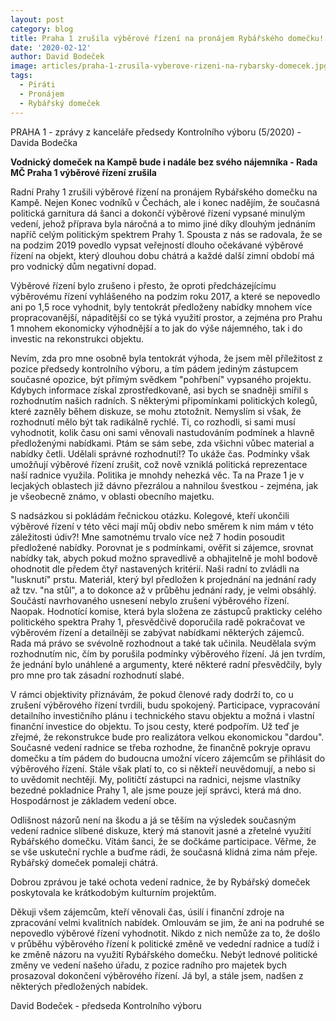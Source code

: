 ```yaml
---
layout: post
category: blog
title: Praha 1 zrušila výběrové řízení na pronájem Rybářského domečku!!
date: '2020-02-12'
author: David Bodeček
image: articles/praha-1-zrusila-vyberove-rizeni-na-rybarsky-domecek.jpg
tags:
  - Piráti
  - Pronájem
  - Rybářský domeček
---
```

PRAHA 1 - zprávy z kanceláře předsedy Kontrolního výboru (5/2020) - Davida Bodečka

**Vodnický domeček na Kampě bude i nadále bez svého nájemníka - Rada MČ Praha 1 výběrové řízení zrušila**

Radní Prahy 1  zrušili výběrové řízení na pronájem Rybářského domečku na Kampě. Nejen Konec vodníků v Čechách, ale i konec nadějím, že současná politická garnitura dá šanci a dokončí výběrové řízení vypsané minulým vedení, jehož příprava byla náročná a to mimo jiné díky dlouhým jednáním napříč celým politickým spektrem Prahy 1. Spousta z nás se radovala, že se na podzim 2019 povedlo vypsat veřejností dlouho očekávané výběrové řízení na objekt, který dlouhou dobu chátrá a každé další zimní období má pro vodnický dům negativní dopad.

Výběrové řízení bylo zrušeno i přesto, že oproti předcházejícímu výběrovému řízení vyhlášeného na podzim roku 2017, a které se nepovedlo ani po 1,5 roce vyhodnit, byly tentokrát předloženy nabídky mnohem více propracovanější, nápaditější co se týká využití prostor, a zejména pro Prahu 1 mnohem ekonomicky výhodnější a to jak do výše nájemného, tak i do investic na rekonstrukci objektu.

Nevím, zda pro mne osobně byla tentokrát výhoda, že jsem měl příležitost z pozice předsedy kontrolního výboru, a tím pádem jediným zástupcem současné opozice, být přímým svědkem "pohřbení" vypsaného projektu. Kdybych informace získal zprostředkovaně, asi bych se snadněji smířil s rozhodnutím našich radních. S některými připomínkami politických kolegů, které zazněly během diskuze, se mohu ztotožnit. Nemyslím si však, že rozhodnutí mělo být tak radikálně rychlé. Ti, co rozhodli, si sami musí vyhodnotit, kolik času oni sami věnovali nastudováním podmínek a hlavně předloženými nabídkami. Ptám se sám sebe, zda všichni vůbec material a nabídky četli. Udělali správné rozhodnutí!? To ukáže čas. Podmínky však umožňují výběrové řízení zrušit, což nově vzniklá politická reprezentace naší radnice využila. Politika je mnohdy nehezká věc. Ta na Praze 1 je v lecjakých oblastech již dávno přezrálou a nahnilou švestkou - zejména, jak je všeobecně známo, v oblasti obecního majetku.

S nadsázkou si pokládám řečnickou otázku. Kolegové, kteří ukončili výběrové řízení v této věci mají můj obdiv nebo směrem k nim mám v této záležitosti údiv?! Mne samotnému trvalo více než 7 hodin posoudit předložené nabídky. Porovnat je s podmínkami, ověřit si zájemce, srovnat nabídky tak, abych pokud možno spravedlivě a obhajitelně je mohl bodově ohodnotit dle předem čtyř nastavených kritérií. Naši radní to zvládli na "lusknutí" prstu. Materiál, který byl předložen k projednání na jednání rady až tzv. "na stůl", a to dokonce až v průběhu jednání rady, je velmi obsáhlý. Součástí navrhovaného usnesení nebylo zrušení výběrového řízení. Naopak. Hodnotící komise, která byla složena ze zástupců prakticky celého politického spektra Prahy 1, přesvědčivě doporučila radě pokračovat ve výběrovém řízení a detailněji se zabývat nabídkami některých zájemců. Rada má právo se svévolně rozhodnout a také tak učinila. Neudělala svým rozhodnutím nic, čím by porušila podmínky výběrového řízení. Já jen tvrdím, že jednání bylo unáhlené a argumenty, které některé radní přesvědčily, byly pro mne pro tak zásadní rozhodnutí slabé.

V rámci objektivity přiznávám, že pokud členové rady dodrží to, co u zrušení výběrového řízení tvrdili, budu spokojený. Participace, vypracování detailního investičního plánu i technického stavu objektu a možná i vlastní finanční investice do objektu. To jsou cesty, které podpořím. Už teď je zřejmé, že rekonstrukce bude pro realizátora velkou ekonomickou "dardou". Současné vedení radnice se třeba rozhodne, že finančně pokryje opravu domečku a tím pádem do budoucna umožní vícero zájemcům se přihlásit do výběrového řízení. Stále však platí to, co si někteří neuvědomují, a nebo si to uvědomit nechtějí. My, političtí zástupci na radnici, nejsme vlastníky bezedné pokladnice Prahy 1, ale jsme pouze její správci, která má dno. Hospodárnost je základem vedení obce.

Odlišnost názorů není na škodu a já se těším na výsledek současným vedení radnice slíbené diskuze, který má stanovit jasné a zřetelné využití Rybářského domečku. Vítám šanci, že se dočkáme participace. Věřme, že se vše uskuteční rychle a buďme rádi, že současná klidná zima nám přeje. Rybářský domeček pomaleji chátrá.

Dobrou zprávou je také ochota vedení radnice, že by Rybářský domeček poskytovala ke krátkodobým kulturním projektům.

Děkuji všem zájemcům, kteří věnovali čas, úsilí i finanční zdroje na zpracování velmi kvalitních nabídek. Omlouvám se jim, že ani na podruhé se nepovedlo výběrové řízení vyhodnotit. Nikdo z nich nemůže za to, že došlo v průběhu výběrového řízení k politické změně ve vedední radnice a tudíž i ke změně názoru na využití Rybářského domečku. Nebýt lednové politické změny ve vedení našeho úřadu, z pozice radního pro majetek bych prosazoval dokončení výběrového řízení. Já byl, a stále jsem, nadšen z některých předložených nabídek.

David Bodeček - předseda Kontrolního výboru
